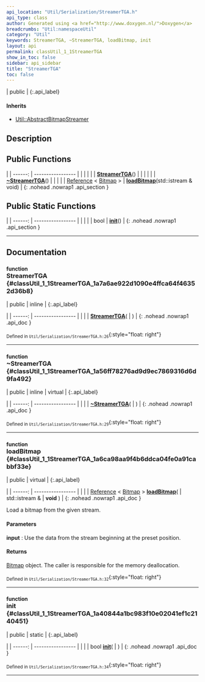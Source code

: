 ```yaml
---
api_location: "Util/Serialization/StreamerTGA.h"
api_type: class
author: Generated using <a href="http://www.doxygen.nl/">Doxygen</a>
breadcrumbs: "Util:namespaceUtil"
category: "Util"
keywords: StreamerTGA, ~StreamerTGA, loadBitmap, init
layout: api
permalink: classUtil_1_1StreamerTGA
show_in_toc: false
sidebar: api_sidebar
title: "StreamerTGA"
toc: false
---
```


| public |
{:.api_label}

#### Inherits

* [Util::AbstractBitmapStreamer](classUtil_1_1AbstractBitmapStreamer)


## Description





## Public Functions

|
| ------: | ----------------- |
|  | |
|  | **[StreamerTGA](#classUtil_1_1StreamerTGA_1a7a6ae922d1090e4ffca64f46352d36b8)**() |
|  | |
|  | **[~StreamerTGA](#classUtil_1_1StreamerTGA_1a56ff78276ad9d9ec7869316d6d9fa492)**() |
|  | |
| [Reference](classUtil_1_1Reference) < [Bitmap](classUtil_1_1Bitmap) > | **[loadBitmap](#classUtil_1_1StreamerTGA_1a6ca98aa9f4b6ddca04fe0a91cabbf33e)**(std::istream & void) |
{: .nohead .nowrap1 .api_section }


## Public Static Functions

|
| ------: | ----------------- |
|  | |
| bool | **[init](#classUtil_1_1StreamerTGA_1a40844a1bc983f10e02041ef1c2140451)**() |
{: .nohead .nowrap1 .api_section }


-------------------------------------------------------------------

## Documentation

### <small>function</small><br/> StreamerTGA {#classUtil_1_1StreamerTGA_1a7a6ae922d1090e4ffca64f46352d36b8}

| public | inline |
{:.api_label}

|
| ------: | ----------------- |
|  |
|  **[StreamerTGA](#classUtil_1_1StreamerTGA_1a7a6ae922d1090e4ffca64f46352d36b8)**( |  ) |
{: .nohead .nowrap1 .api_doc }





<sub>Defined in `Util/Serialization/StreamerTGA.h:26`</sub>{:style="float: right"}

-------------------------------------------------------------------

### <small>function</small><br/> ~StreamerTGA {#classUtil_1_1StreamerTGA_1a56ff78276ad9d9ec7869316d6d9fa492}

| public | inline | virtual |
{:.api_label}

|
| ------: | ----------------- |
|  |
|  **[~StreamerTGA](#classUtil_1_1StreamerTGA_1a56ff78276ad9d9ec7869316d6d9fa492)**( |  ) |
{: .nohead .nowrap1 .api_doc }





<sub>Defined in `Util/Serialization/StreamerTGA.h:29`</sub>{:style="float: right"}

-------------------------------------------------------------------

### <small>function</small><br/> loadBitmap {#classUtil_1_1StreamerTGA_1a6ca98aa9f4b6ddca04fe0a91cabbf33e}

| public | virtual |
{:.api_label}

|
| ------: | ----------------- |
|  |
| [Reference](classUtil_1_1Reference) < [Bitmap](classUtil_1_1Bitmap) > **[loadBitmap](#classUtil_1_1StreamerTGA_1a6ca98aa9f4b6ddca04fe0a91cabbf33e)**( | std::istream & | **void** ) |
{: .nohead .nowrap1 .api_doc }



Load a bitmap from the given stream.


#### Parameters
**input**
:  Use the data from the stream beginning at the preset position.




#### Returns
 [Bitmap](classUtil_1_1Bitmap) object. The caller is responsible for the memory deallocation.





<sub>Defined in `Util/Serialization/StreamerTGA.h:32`</sub>{:style="float: right"}

-------------------------------------------------------------------

### <small>function</small><br/> init {#classUtil_1_1StreamerTGA_1a40844a1bc983f10e02041ef1c2140451}

| public | static |
{:.api_label}

|
| ------: | ----------------- |
|  |
| bool **[init](#classUtil_1_1StreamerTGA_1a40844a1bc983f10e02041ef1c2140451)**( |  ) |
{: .nohead .nowrap1 .api_doc }





<sub>Defined in `Util/Serialization/StreamerTGA.h:34`</sub>{:style="float: right"}

-------------------------------------------------------------------


